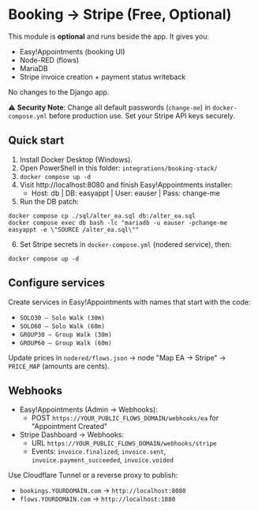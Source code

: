 # Booking → Stripe (Free, Optional)

This module is **optional** and runs beside the app. It gives you:
- Easy!Appointments (booking UI)
- Node-RED (flows)
- MariaDB
- Stripe invoice creation + payment status writeback

No changes to the Django app.

⚠️ **Security Note**: Change all default passwords (`change-me`) in `docker-compose.yml` before production use. Set your Stripe API keys securely.

## Quick start
1) Install Docker Desktop (Windows).
2) Open PowerShell in this folder: `integrations/booking-stack/`
3) `docker compose up -d`
4) Visit http://localhost:8080 and finish Easy!Appointments installer:
   - Host: db  |  DB: easyappt  |  User: eauser  |  Pass: change-me
5) Run the DB patch:

```
docker compose cp ./sql/alter_ea.sql db:/alter_ea.sql
docker compose exec db bash -lc "mariadb -u eauser -pchange-me easyappt -e \"SOURCE /alter_ea.sql\""
```

6) Set Stripe secrets in `docker-compose.yml` (nodered service), then:

```
docker compose up -d
```

## Configure services
Create services in Easy!Appointments with names that start with the code:
- `SOLO30 – Solo Walk (30m)`
- `SOLO60 – Solo Walk (60m)`
- `GROUP30 – Group Walk (30m)`
- `GROUP60 – Group Walk (60m)`

Update prices in `nodered/flows.json` → node "Map EA → Stripe" → `PRICE_MAP` (amounts are cents).

## Webhooks
- Easy!Appointments (Admin → Webhooks):
  - POST `https://YOUR_PUBLIC_FLOWS_DOMAIN/webhooks/ea` for "Appointment Created"
- Stripe Dashboard → Webhooks:
  - URL `https://YOUR_PUBLIC_FLOWS_DOMAIN/webhooks/stripe`
  - Events: `invoice.finalized`, `invoice.sent`, `invoice.payment_succeeded`, `invoice.voided`

Use Cloudflare Tunnel or a reverse proxy to publish:
- `bookings.YOURDOMAIN.com` → `http://localhost:8080`
- `flows.YOURDOMAIN.com`    → `http://localhost:1880`

